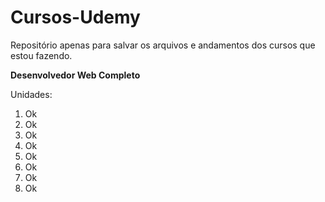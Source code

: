 # Cursos-Udemy
Repositório apenas para salvar os arquivos e andamentos dos cursos que estou fazendo.

<p><b>Desenvolvedor Web Completo</b></p>
Unidades:
<ol>
    <li>Ok</li>
    <li>Ok</li>
    <li>Ok</li>
    <li>Ok</li>
    <li>Ok</li>
    <li>Ok</li>
    <li>Ok</li>	
    <li>Ok</li>
</ol>
